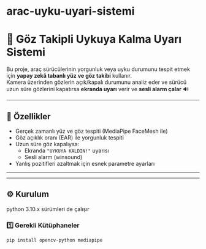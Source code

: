 # arac-uyku-uyari-sistemi

# 🚗 Göz Takipli Uykuya Kalma Uyarı Sistemi

Bu proje, araç sürücülerinin yorgunluk veya uyku durumunu tespit etmek için **yapay zekâ tabanlı yüz ve göz takibi** kullanır.  
Kamera üzerinden gözlerin açık/kapalı durumunu analiz eder ve sürücü uzun süre gözlerini kapatırsa **ekranda uyarı** verir ve **sesli alarm çalar** 🔊

---

## 🧩 Özellikler
- Gerçek zamanlı yüz ve göz tespiti (MediaPipe FaceMesh ile)
- Göz açıklık oranı (EAR) ile yorgunluk tespiti
- Uzun süre göz kapalıysa:
  - Ekranda `"UYKUYA KALDIN!"` uyarısı
  - Sesli alarm (winsound)
- Yanlış pozitifleri azaltmak için esnek parametre ayarları

---


 


---

## ⚙️ Kurulum
python 3.10.x sürümleri de çalışır 
### 1️⃣ Gerekli Kütüphaneler
```bash
pip install opencv-python mediapipe

